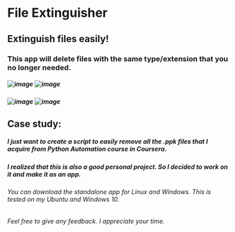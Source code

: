 # File Extinguisher
## Extinguish files easily!

### This app will delete files with the same type/extension that you no longer needed.

##### ![image](https://github.com/rcababan/my-python-projects/assets/123100015/9168df98-544f-4c24-b525-4e7b6862da49) ![image](https://github.com/rcababan/my-python-projects/assets/123100015/a2c35fed-fa7a-43a7-96d3-44e37deea1b0)
##### ![image](https://github.com/rcababan/my-python-projects/assets/123100015/bf184290-6ec8-40b6-96df-5c8acb9169c3) ![image](https://github.com/rcababan/my-python-projects/assets/123100015/10e196e2-260f-4355-945b-8b25ab121017)

## Case study:
##### I just want to create a script to easily remove all the .ppk files that I acquire from Python Automation course in Coursera.
##### I realized that this is also a good personal project. So I decided to work on it and make it as an app.

###### You can download the standalone app for Linux and Windows. This is tested on my Ubuntu and Windows 10.
###### Feel free to give any feedback. I appreciate your time.






